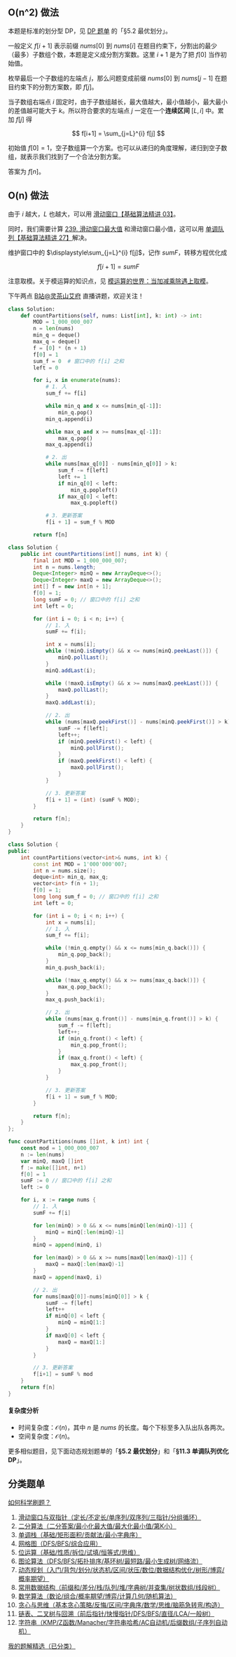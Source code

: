 ## O(n^2) 做法

本题是标准的划分型 DP，见 [DP 题单](https://leetcode.cn/circle/discuss/tXLS3i/) 的「§5.2 最优划分」。

一般定义 $f[i+1]$ 表示前缀 $\textit{nums}[0]$ 到 $\textit{nums}[i]$ 在题目约束下，分割出的最少（最多）子数组个数，本题是定义成分割方案数。这里 $i+1$ 是为了把 $f[0]$ 当作初始值。

枚举最后一个子数组的左端点 $j$，那么问题变成前缀 $\textit{nums}[0]$ 到 $\textit{nums}[j-1]$ 在题目约束下的分割方案数，即 $f[j]$。

当子数组右端点 $i$ 固定时，由于子数组越长，最大值越大，最小值越小，最大最小的差值越可能大于 $k$。所以符合要求的左端点 $j$ 一定在一个**连续区间** $[L,i]$ 中。累加 $f[j]$ 得

$$
f[i+1] = \sum_{j=L}^{i} f[j]
$$

初始值 $f[0] = 1$，空子数组算一个方案。也可以从递归的角度理解，递归到空子数组，就表示我们找到了一个合法分割方案。

答案为 $f[n]$。

## O(n) 做法

由于 $i$ 越大，$L$ 也越大，可以用 [滑动窗口【基础算法精讲 03】](https://www.bilibili.com/video/BV1hd4y1r7Gq/)。

同时，我们需要计算 [239. 滑动窗口最大值](https://leetcode.cn/problems/sliding-window-maximum/) 和滑动窗口最小值，这可以用 [单调队列【基础算法精讲 27】](https://www.bilibili.com/video/BV1bM411X72E/)解决。

维护窗口中的 $\displaystyle\sum_{j=L}^{i} f[j]$，记作 $\textit{sumF}$，转移方程优化成

$$
f[i+1] = \textit{sumF}
$$

注意取模。关于模运算的知识点，见 [模运算的世界：当加减乘除遇上取模](https://leetcode.cn/circle/discuss/mDfnkW/)。

下午两点 [B站@灵茶山艾府](https://space.bilibili.com/206214) 直播讲题，欢迎关注！

```py [sol-Python3]
class Solution:
    def countPartitions(self, nums: List[int], k: int) -> int:
        MOD = 1_000_000_007
        n = len(nums)
        min_q = deque()
        max_q = deque()
        f = [0] * (n + 1)
        f[0] = 1
        sum_f = 0  # 窗口中的 f[i] 之和
        left = 0

        for i, x in enumerate(nums):
            # 1. 入
            sum_f += f[i]

            while min_q and x <= nums[min_q[-1]]:
                min_q.pop()
            min_q.append(i)

            while max_q and x >= nums[max_q[-1]]:
                max_q.pop()
            max_q.append(i)

            # 2. 出
            while nums[max_q[0]] - nums[min_q[0]] > k:
                sum_f -= f[left]
                left += 1
                if min_q[0] < left:
                    min_q.popleft()
                if max_q[0] < left:
                    max_q.popleft()

            # 3. 更新答案
            f[i + 1] = sum_f % MOD

        return f[n]
```

```java [sol-Java]
class Solution {
    public int countPartitions(int[] nums, int k) {
        final int MOD = 1_000_000_007;
        int n = nums.length;
        Deque<Integer> minQ = new ArrayDeque<>();
        Deque<Integer> maxQ = new ArrayDeque<>();
        int[] f = new int[n + 1];
        f[0] = 1;
        long sumF = 0; // 窗口中的 f[i] 之和
        int left = 0;

        for (int i = 0; i < n; i++) {
            // 1. 入
            sumF += f[i];

            int x = nums[i];
            while (!minQ.isEmpty() && x <= nums[minQ.peekLast()]) {
                minQ.pollLast();
            }
            minQ.addLast(i);

            while (!maxQ.isEmpty() && x >= nums[maxQ.peekLast()]) {
                maxQ.pollLast();
            }
            maxQ.addLast(i);

            // 2. 出
            while (nums[maxQ.peekFirst()] - nums[minQ.peekFirst()] > k) {
                sumF -= f[left];
                left++;
                if (minQ.peekFirst() < left) {
                    minQ.pollFirst();
                }
                if (maxQ.peekFirst() < left) {
                    maxQ.pollFirst();
                }
            }

            // 3. 更新答案
            f[i + 1] = (int) (sumF % MOD);
        }

        return f[n];
    }
}
```

```cpp [sol-C++]
class Solution {
public:
    int countPartitions(vector<int>& nums, int k) {
        const int MOD = 1'000'000'007;
        int n = nums.size();
        deque<int> min_q, max_q;
        vector<int> f(n + 1);
        f[0] = 1;
        long long sum_f = 0; // 窗口中的 f[i] 之和
        int left = 0;

        for (int i = 0; i < n; i++) {
            int x = nums[i];
            // 1. 入
            sum_f += f[i];

            while (!min_q.empty() && x <= nums[min_q.back()]) {
                min_q.pop_back();
            }
            min_q.push_back(i);

            while (!max_q.empty() && x >= nums[max_q.back()]) {
                max_q.pop_back();
            }
            max_q.push_back(i);

            // 2. 出
            while (nums[max_q.front()] - nums[min_q.front()] > k) {
                sum_f -= f[left];
                left++;
                if (min_q.front() < left) {
                    min_q.pop_front();
                }
                if (max_q.front() < left) {
                    max_q.pop_front();
                }
            }

            // 3. 更新答案
            f[i + 1] = sum_f % MOD;
        }

        return f[n];
    }
};
```

```go [sol-Go]
func countPartitions(nums []int, k int) int {
	const mod = 1_000_000_007
	n := len(nums)
	var minQ, maxQ []int
	f := make([]int, n+1)
	f[0] = 1
	sumF := 0 // 窗口中的 f[i] 之和
	left := 0

	for i, x := range nums {
		// 1. 入
		sumF += f[i]

		for len(minQ) > 0 && x <= nums[minQ[len(minQ)-1]] {
			minQ = minQ[:len(minQ)-1]
		}
		minQ = append(minQ, i)

		for len(maxQ) > 0 && x >= nums[maxQ[len(maxQ)-1]] {
			maxQ = maxQ[:len(maxQ)-1]
		}
		maxQ = append(maxQ, i)

		// 2. 出
		for nums[maxQ[0]]-nums[minQ[0]] > k {
			sumF -= f[left]
			left++
			if minQ[0] < left {
				minQ = minQ[1:]
			}
			if maxQ[0] < left {
				maxQ = maxQ[1:]
			}
		}

		// 3. 更新答案
		f[i+1] = sumF % mod
	}
	return f[n]
}
```

#### 复杂度分析

- 时间复杂度：$\mathcal{O}(n)$，其中 $n$ 是 $\textit{nums}$ 的长度。每个下标至多入队出队各两次。
- 空间复杂度：$\mathcal{O}(n)$。

更多相似题目，见下面动态规划题单的「**§5.2 最优划分**」和「**§11.3 单调队列优化 DP**」。

## 分类题单

[如何科学刷题？](https://leetcode.cn/circle/discuss/RvFUtj/)

1. [滑动窗口与双指针（定长/不定长/单序列/双序列/三指针/分组循环）](https://leetcode.cn/circle/discuss/0viNMK/)
2. [二分算法（二分答案/最小化最大值/最大化最小值/第K小）](https://leetcode.cn/circle/discuss/SqopEo/)
3. [单调栈（基础/矩形面积/贡献法/最小字典序）](https://leetcode.cn/circle/discuss/9oZFK9/)
4. [网格图（DFS/BFS/综合应用）](https://leetcode.cn/circle/discuss/YiXPXW/)
5. [位运算（基础/性质/拆位/试填/恒等式/思维）](https://leetcode.cn/circle/discuss/dHn9Vk/)
6. [图论算法（DFS/BFS/拓扑排序/基环树/最短路/最小生成树/网络流）](https://leetcode.cn/circle/discuss/01LUak/)
7. [动态规划（入门/背包/划分/状态机/区间/状压/数位/数据结构优化/树形/博弈/概率期望）](https://leetcode.cn/circle/discuss/tXLS3i/)
8. [常用数据结构（前缀和/差分/栈/队列/堆/字典树/并查集/树状数组/线段树）](https://leetcode.cn/circle/discuss/mOr1u6/)
9. [数学算法（数论/组合/概率期望/博弈/计算几何/随机算法）](https://leetcode.cn/circle/discuss/IYT3ss/)
10. [贪心与思维（基本贪心策略/反悔/区间/字典序/数学/思维/脑筋急转弯/构造）](https://leetcode.cn/circle/discuss/g6KTKL/)
11. [链表、二叉树与回溯（前后指针/快慢指针/DFS/BFS/直径/LCA/一般树）](https://leetcode.cn/circle/discuss/K0n2gO/)
12. [字符串（KMP/Z函数/Manacher/字符串哈希/AC自动机/后缀数组/子序列自动机）](https://leetcode.cn/circle/discuss/SJFwQI/)

[我的题解精选（已分类）](https://github.com/EndlessCheng/codeforces-go/blob/master/leetcode/SOLUTIONS.md)
